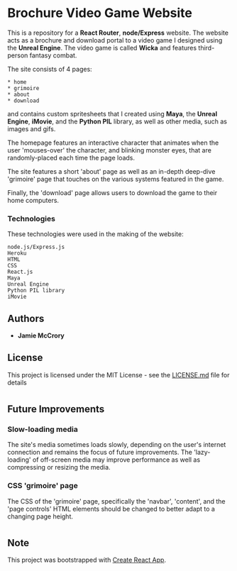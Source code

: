 # Brochure Video Game Website

This is a repository for a **React Router**, **node/Express** website. The website acts as a brochure and download portal to a video game I designed using the **Unreal Engine**. The video game is called **Wicka** and features third-person fantasy combat.

The site consists of 4 pages:
```
* home
* grimoire
* about
* download
```
and contains custom spritesheets that I created using **Maya**, the **Unreal Engine**, **iMovie**, and the **Python PIL** library, as well as other media, such as images and gifs.

The homepage features an interactive character that animates when the user 'mouses-over' the character, and blinking monster eyes, that are randomly-placed each time the page loads.

The site features a short 'about' page as well as an in-depth deep-dive 'grimoire' page that touches on the various systems featured in the game.

Finally, the 'download' page allows users to download the game to their home computers.

### Technologies

These technologies were used in the making of the website:

```
node.js/Express.js
Heroku
HTML
CSS
React.js
Maya
Unreal Engine
Python PIL library
iMovie
```

## Authors

* **Jamie McCrory**

## License

This project is licensed under the MIT License - see the [LICENSE.md](LICENSE.md) file for details

# 

## Future Improvements

### Slow-loading media
The site's media sometimes loads slowly, depending on the user's internet connection and remains the focus of future improvements. The 'lazy-loading' of off-screen media may improve performance as well as compressing or resizing the media.

### CSS 'grimoire' page
The CSS of the 'grimoire' page, specifically the 'navbar', 'content', and the 'page controls' HTML elements should be changed to better adapt to a changing page height.

# 

## Note

This project was bootstrapped with [Create React App](https://github.com/facebook/create-react-app).
